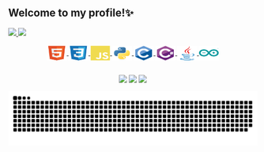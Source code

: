 ## Welcome to my profile!✨

  <div>
  <a href="https://github.com/luadeprataart">
  <img height="150em"  src="https://github-readme-stats.vercel.app/api?username=luadeprataart&show_icons=false&theme=onedark&include_all_commits=true&count_private=true"/>
  <img height="150em"  src="https://github-readme-stats.vercel.app/api/top-langs/?username=luadeprataart&layout=compact&langs_count=7&theme=onedark"/>
</div>
  
  <div style="display: inline_block"  align="center"><br>

  <img align="center" alt="HTML" height="30" width="40" src="https://raw.githubusercontent.com/devicons/devicon/master/icons/html5/html5-original.svg">
  <img align="center" alt="CSS" height="30" width="40" src="https://raw.githubusercontent.com/devicons/devicon/master/icons/css3/css3-original.svg">
      <img align="center" alt="Js" height="30" width="40" src="https://raw.githubusercontent.com/devicons/devicon/master/icons/javascript/javascript-plain.svg">
  <img align="center" alt="Python" height="30" width="40" src="https://raw.githubusercontent.com/devicons/devicon/master/icons/python/python-original.svg">
  <img align="center" alt="C" height="30" width="40" src="https://raw.githubusercontent.com/devicons/devicon/2ae2a900d2f041da66e950e4d48052658d850630/icons/c/c-original.svg">
      <img align="center" alt="Csharp" height="30" width="40" src="https://raw.githubusercontent.com/devicons/devicon/master/icons/csharp/csharp-original.svg">
  <img align="center" alt="Java" height="30" width="40" src="https://raw.githubusercontent.com/devicons/devicon/2ae2a900d2f041da66e950e4d48052658d850630/icons/java/java-original.svg">
    <img align="center" alt="Arduino" height="30" width="40" src="https://raw.githubusercontent.com/devicons/devicon/2ae2a900d2f041da66e950e4d48052658d850630/icons/arduino/arduino-original.svg">
  </div>
  
  ##
  
  <div  align="center"> 
  
  <a href="https://www.instagram.com/anaju_moraes/" target="_blank"><img src="https://img.shields.io/badge/-Instagram-%23E4405F?style=for-the-badge&logo=instagram&logoColor=white" target="_blank" rel="noopener"></a>
      <a href="https://www.linkedin.com/in/ana-julia-moraes-3028091b7/" target="_blank"><img src="https://img.shields.io/badge/-LinkedIn-%230077B5?style=for-the-badge&logo=linkedin&logoColor=white" target="_blank"></a> 
  <a href = "mailto:anaju1002@yahoo.com.br"><img src="https://img.shields.io/badge/-Gmail-%23333?style=for-the-badge&logo=gmail&logoColor=white" target="_blank" rel="noopener"></a>
</div>



 ![Snake animation](https://github.com/luadeprataart/luadeprataart/blob/output/github-contribution-grid-snake.svg)
  
  ##
  
  
